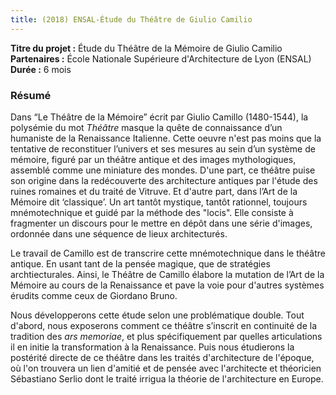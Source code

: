 ```yaml
---
title: (2018) ENSAL-Étude du Théâtre de Giulio Camilio
---
```


**Titre du projet :** Étude du Théâtre de la Mémoire de Giulio Camilio  
**Partenaires :** École Nationale Supérieure d'Architecture de Lyon (ENSAL)
**Durée :** 6 mois

### Résumé
Dans “Le Théâtre de la Mémoire” écrit par  Giulio Camillo (1480-1544), la polysémie du mot *Théâtre* masque la quête de connaissance d’un humaniste de la Renaissance Italienne. Cette oeuvre n'est pas moins que la tentative de reconstituer l’univers et ses mesures au sein d’un système de mémoire, figuré par un théâtre antique et des images mythologiques, assemblé comme une miniature des mondes. D'une part, ce théâtre puise son origine dans la redécouverte des architecture antiques par l'étude des ruines romaines et du traité de Vitruve. Et d'autre part, dans l’Art de la Mémoire dit ‘classique’. Un art tantôt mystique, tantôt rationnel, toujours mnémotechnique et guidé par la méthode des "locis". Elle consiste à fragmenter un discours pour le mettre en dépôt dans une série d'images, ordonnée dans une séquence de lieux architecturés.

Le travail de Camillo est de transcrire cette mnémotechnique dans le théâtre antique. En usant tant de la pensée magique, que de stratégies archtiecturales. Ainsi, le Théâtre de Camillo élabore la mutation de l’Art de la Mémoire au cours de la Renaissance et pave la voie pour d'autres systèmes érudits comme ceux de Giordano Bruno. 

Nous développerons cette étude selon une problématique double. Tout d'abord, nous exposerons comment ce théâtre s’inscrit en continuité de la tradition des _ars memoriae_, et plus spécifiquement par quelles articulations il en initie la transformation à la Renaissance. Puis nous étudierons la postérité directe de ce théâtre dans les traités d'architecture de l'époque, où l'on trouvera un lien d'amitié et de pensée avec l'architecte et théoricien Sébastiano Serlio dont le traité irrigua la théorie de l'architecture en Europe.